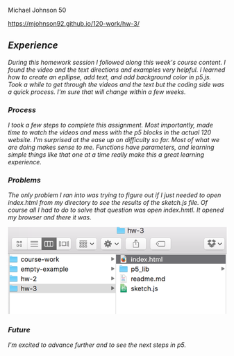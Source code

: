 Michael Johnson 50

https://mjohnson92.github.io/120-work/hw-3/

## *Experience*

*During this homework session I followed along this week's course content. I found the video and the text directions and examples very helpful. I learned how to create an epllipse, add text, and add background color in p5.js. Took a while to get through the videos and the text but the coding side was a quick process. I'm sure that will change within a few weeks.*

### *Process*

*I took a few steps to complete this assignment. Most importantly, made time to watch the videos and mess with the p5 blocks in the actual 120 website. I'm surprised at the ease up on difficulty so far. Most of what we are doing makes sense to me. Functions have parameters, and learning simple things like that one at a time really make this a great learning experience.*

### *Problems*

*The only problem I ran into was trying to figure out if I just needed to open index.html from my directory to see the results of the sketch.js file. Of course all I had to do to solve that question was open index.hmtl. It opened my browser and there it was.*

![index.html](/hw-3/screenshot-index.png)

### *Future*

*I'm excited to advance further and to see the next steps in p5.*
